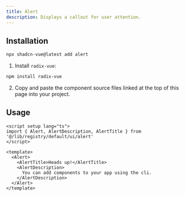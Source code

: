 ```yaml
---
title: Alert
description: Displays a callout for user attention.
---
```



<ComponentPreview name="AlertDemo"  /> 



## Installation

```bash
npx shadcn-vue@latest add alert
```

<ManualInstall>

1. Install `radix-vue`:

```bash
npm install radix-vue
```

2. Copy and paste the component source files linked at the top of this page into your project.
</ManualInstall>

## Usage

```vue
<script setup lang="ts">
import { Alert, AlertDescription, AlertTitle } from '@/lib/registry/default/ui/alert'
</script>

<template>
  <Alert>
    <AlertTitle>Heads up!</AlertTitle>
    <AlertDescription>
      You can add components to your app using the cli.
    </AlertDescription>
  </Alert>
</template>
```